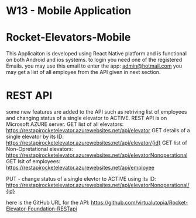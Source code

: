 # W13 - Mobile Application

# Rocket-Elevators-Mobile

This Applicaiton is developed using React Native platform and is functional on both Android and ios systems.
to login you need one of the registered Emails. you may use this email to enter the app:
             admin@hotmail.com
you may get a list of all employee from the API given in next section.
# REST API 
some new features are added to the API such as retriving list of employees and changing status of a single elevator to ACTIVE.
REST API is on Microsoft AZURE server.
GET list of all elevators: https://restapirocketelevator.azurewebsites.net/api/elevator
GET details of a single elevator by its ID: https://restapirocketelevator.azurewebsites.net/api/elevator/{id}
GET list of Non-Opretational elevators: https://restapirocketelevator.azurewebsites.net/api/elevatorNonoperational
GET lsit of employees: https://restapirocketelevator.azurewebsites.net/api/employee

PUT - change status of a single elevtor to ACTIVE using its ID: 
   https://restapirocketelevator.azurewebsites.net/api/elevatorNonoperational/{id}

here is the GitHub URL for the API: https://github.com/virtualutopia/Rocket-Elevator-Foundation-RESTapi

